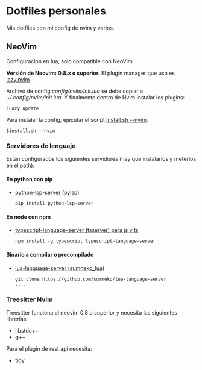 # Dotfiles personales

Mis dotfiles con mi config de nvim y varios.

## NeoVim

Configuracion en lua, solo compatible con NeoVim

**Versión de Neovim: 0.8.x o superior.**
El plugin manager que uso es [lazy.nvim](https://github.com/folke/lazy.nvim).


Archivo de config _config/nvim/init.lua_ se debe copiar a _~/.config/nvim/init.lua_.
Y finalmente dentro de Nvim instalar los plugins:
```vim
:Lazy update
```

Para instalar la config, ejecutar el script [install.sh --nvim](install.sh).
```shell
$install.sh --nvim
```

### Servidores de lenguaje

Están configurados los siguientes servidores (hay que instalarlos y meterlos en el path):

#### En python con pip
* [python-lsp-server (pylsp)](https://github.com/python-lsp/python-lsp-server)
  ```
  pip install python-lsp-server
  ```

#### En node con npm
* [typescript-language-server (tsserver) para js y ts](https://github.com/theia-ide/typescript-language-server)
  ```
  npm install -g typescript typescript-language-server
  ```

#### Binario a compilar o precompilado
* [lua-language-server (sumneko_lua)](https://github.com/sumneko/lua-language-server)
   ```
   git clone https://github.com/sumneko/lua-language-server
   ....
   ```

### Treesitter Nvim

Treesitter funciona el neovim 0.8 o superior y necesita las siguientes librerias:
* libstdc++
* g++

Para el plugin de rest api necesita:
* tidy

